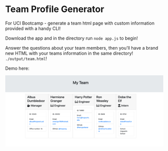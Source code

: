 # Team Profile Generator
For UCI Bootcamp - generate a team html page with custom information provided with a handy CLI!

Download the app and in the directory run `node app.js` to begin!

Answer the questions about your team members, then you'll have a brand new HTML with your teams information in the same directory! `./output/team.html`!

Demo here:

<img src="demo.png" />
